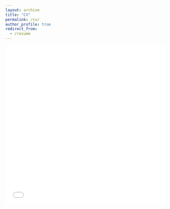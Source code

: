 ```yaml
---
layout: archive
title: "CV"
permalink: /cv/
author_profile: true
redirect_from:
  - /resume
---
```


<iframe src="/files/Resume-Minghan-03172023.pdf" width="100%" height="500" frameborder="no" border="0" marginwidth="0" marginheight="0"></iframe>